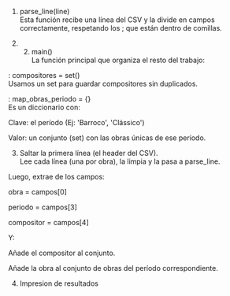 1. parse_line(line)  
Esta función recibe una línea del CSV y la divide en campos correctamente, respetando los ; que están dentro de comillas.  

2. 2. main()  
La función principal que organiza el resto del trabajo:  

: compositores = set()  
Usamos un set para guardar compositores sin duplicados.  

: map_obras_periodo = {}  
Es un diccionario con:  

Clave: el período (Ej: 'Barroco', 'Clássico')  

Valor: un conjunto (set) con las obras únicas de ese período.  

3. Saltar la primera línea (el header del CSV).  
Lee cada línea (una por obra), la limpia y la pasa a parse_line.  

Luego, extrae de los campos:  

obra = campos[0]  

periodo = campos[3]  

compositor = campos[4]  

Y:  

Añade el compositor al conjunto.  

Añade la obra al conjunto de obras del período correspondiente.  

4. Impresion de resultados  
